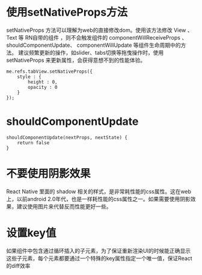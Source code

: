 # 使用setNativeProps方法
setNativeProps 方法可以理解为web的直接修改dom。使用该方法修改 View 、 Text 等 RN自带的组件 ，则不会触发组件的 componentWillReceiveProps 、 shouldComponentUpdate、 componentWillUpdate 等组件生命周期中的方法。
建议频繁更新的操作，如slider、tabs切换等拖曳操作时，使用 setNativeProps 来更新属性，会获得意想不到的性能体验。

```
me.refs.tabView.setNativeProps({
	style : {
		height : 0,
		opacity : 0
	}
});

```

# shouldComponentUpdate
```
shouldComponentUpdate(nextProps, nextState) {
	return false
}

```

# 不要使用阴影效果
React Native 里面的 shadow 相关的样式，是非常耗性能的css属性。这在web上，以前android 2.0年代，也是一样耗性能的css属性之一。如果需要使用阴影效果，建议使用图片来代替反而性能更好一些。

# 设置key值
如果组件中包含通过循环插入的子元素，为了保证重新渲染UI的时候能正确显示这些子元素，每个元素都要通过一个特殊的key属性指定一个唯一值，保证React的diff效率



